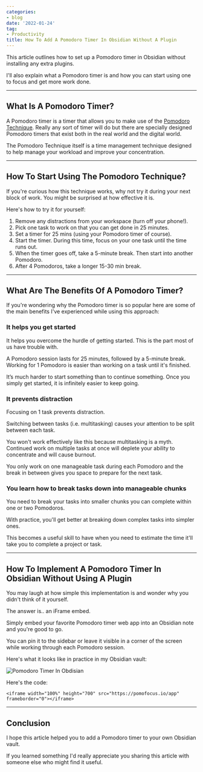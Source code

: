 ```yaml
---
categories:
- blog
date: '2022-01-24'
tag:
- Productivity
title: How To Add A Pomodoro Timer In Obsidian Without A Plugin
---
```


This article outlines how to set up a Pomodoro timer in Obsidian without installing any extra plugins. 

I'll also explain what a Pomodoro timer is and how you can start using one to focus and get more work done.

---

## What Is A Pomodoro Timer?

A Pomodoro timer is a timer that allows you to make use of the [Pomodoro Technique](https://todoist.com/productivity-methods/pomodoro-technique). Really any sort of timer will do but there are specially designed Pomodoro timers that exist both in the real world and the digital world.

The Pomodoro Technique itself is a time management technique designed to help manage your workload and improve your concentration.

---

## How To Start Using The Pomodoro Technique?

If you're curious how this technique works, why not try it during your next block of work. You might be surprised at how effective it is.

Here's how to try it for yourself:

1. Remove any distractions from your workspace (turn off your phone!).
2. Pick one task to work on that you can get done in 25 minutes.
3. Set a timer for 25 mins (using your Pomodoro timer of course).
4. Start the timer. During this time, focus on your one task until the time runs out.
5. When the timer goes off, take a 5-minute break. Then start into another Pomodoro.
6. After 4 Pomodoros, take a longer 15-30 min break.

---

## What Are The Benefits Of A Pomodoro Timer?

If you're wondering why the Pomodoro timer is so popular here are some of the main benefits I've experienced while using this approach:

### It helps you get started

It helps you overcome the hurdle of getting started. This is the part most of us have trouble with. 

A Pomodoro session lasts for 25 minutes, followed by a 5-minute break. Working for 1 Pomodoro is easier than working on a task until it's finished.

It’s much harder to start something than to continue something. Once you simply get started, it is infinitely easier to keep going.

### It prevents distraction

Focusing on 1 task prevents distraction. 

Switching between tasks (i.e. multitasking) causes your attention to be split between each task. 

You won't work effectively like this because multitasking is a myth. Continued work on multiple tasks at once will deplete your ability to concentrate and will cause burnout.

You only work on one manageable task during each Pomodoro and the break in between gives you space to prepare for the next task.

### You learn how to break tasks down into manageable chunks

You need to break your tasks into smaller chunks you can complete within one or two Pomodoros. 

With practice, you'll get better at breaking down complex tasks into simpler ones. 

This becomes a useful skill to have when you need to estimate the time it'll take you to complete a project or task.

---

## How To Implement A Pomodoro Timer In Obsidian Without Using A Plugin

You may laugh at how simple this implementation is and wonder why you didn't think of it yourself. 

The answer is.. an iFrame embed.

Simply embed your favorite Pomodoro timer web app into an Obsidian note and you're good to go.

You can pin it to the sidebar or leave it visible in a corner of the screen while working through each Pomodoro session.

Here's what it looks like in practice in my Obsidian vault:

![Pomodoro Timer In Obdisian](/assets/images/2022/MXB22003/pomodoro-timer-screenshot.png)

Here's the code:

```
<iframe width="100%" height="700" src="https://pomofocus.io/app" frameborder="0"></iframe>
```

---

## Conclusion

I hope this article helped you to add a Pomodoro timer to your own Obsidian vault. 

If you learned something I'd really appreciate you sharing this article with someone else who might find it useful.